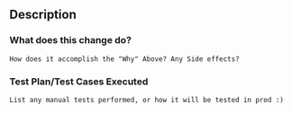 ## Description

### What does this change do?
`How does it accomplish the "Why" Above? Any Side effects?`

### Test Plan/Test Cases Executed
`List any manual tests performed, or how it will be tested in prod :)`
